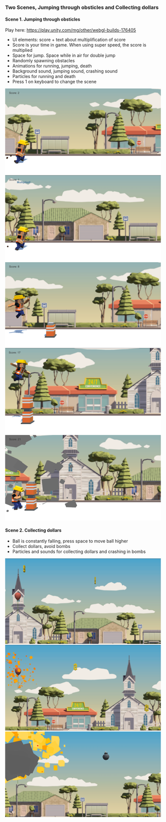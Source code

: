 ### Two Scenes, Jumping through obsticles and Collecting dollars

#### Scene 1. Jumping through obsticles
Play here: https://play.unity.com/mg/other/webgl-builds-176405

- UI elements: score + text about multiplification of score
- Score is your time in game. When using super speed, the score is multiplied
- Space for jump. Space while in air for double jump
- Randomly spawning obstacles
- Animations for running, jumping, death
- Background sound, jumping sound, crashing sound
- Particles for running and death
- Press 1 on keyboard to change the scene


<p align="center">
  <img src="https://github.com/koiiNyan/JuniorProgrammer-CreateWithCode01/blob/main/Prototype03/Images/1.png">
  <img src="https://github.com/koiiNyan/JuniorProgrammer-CreateWithCode01/blob/main/Prototype03/Images/2.png">
  <img src="https://github.com/koiiNyan/JuniorProgrammer-CreateWithCode01/blob/main/Prototype03/Images/3.png">
  <img src="https://github.com/koiiNyan/JuniorProgrammer-CreateWithCode01/blob/main/Prototype03/Images/4.png">
  <img src="https://github.com/koiiNyan/JuniorProgrammer-CreateWithCode01/blob/main/Prototype03/Images/5.png">
</p>

#### Scene 2. Collecting dollars
- Ball is constantly falling, press space to move ball higher
- Collect dollars, avoid bombs
- Particles and sounds for collecting dollars and crashing in bombs

<p align="center">
  <img src="https://github.com/koiiNyan/JuniorProgrammer-CreateWithCode01/blob/main/Prototype03/Images/6.png">
  <img src="https://github.com/koiiNyan/JuniorProgrammer-CreateWithCode01/blob/main/Prototype03/Images/7.png">
  <img src="https://github.com/koiiNyan/JuniorProgrammer-CreateWithCode01/blob/main/Prototype03/Images/8.png">
</p>
